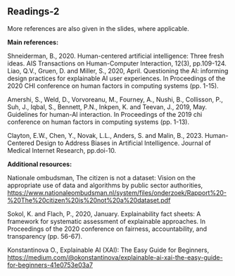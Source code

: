 ## Readings-2

More references are also given in the slides, where applicable.


**Main references:**


Shneiderman, B., 2020. Human-centered artificial intelligence: Three fresh ideas. AIS Transactions on Human-Computer Interaction, 12(3), pp.109-124. 
Liao, Q.V., Gruen, D. and Miller, S., 2020, April. Questioning the AI: informing design practices for explainable AI user experiences. In Proceedings of the 2020 CHI conference on human factors in computing systems (pp. 1-15).


Amershi, S., Weld, D., Vorvoreanu, M., Fourney, A., Nushi, B., Collisson, P., Suh, J., Iqbal, S., Bennett, P.N., Inkpen, K. and Teevan, J., 2019, May. Guidelines for human-AI interaction. In Proceedings of the 2019 chi conference on human factors in computing systems (pp. 1-13).


Clayton, E.W., Chen, Y., Novak, L.L., Anders, S. and Malin, B., 2023. Human-Centered Design to Address Biases in Artificial Intelligence. Journal of Medical Internet Research, pp.doi-10.


**Additional resources:**

Nationale ombudsman, The citizen is not a dataset: Vision on the appropriate use of data and algorithms by public sector authorities, https://www.nationaleombudsman.nl/system/files/onderzoek/Rapport%20-%20The%20citizen%20is%20not%20a%20dataset.pdf


Sokol, K. and Flach, P., 2020, January. Explainability fact sheets: A framework for systematic assessment of explainable approaches. In Proceedings of the 2020 conference on fairness, accountability, and transparency (pp. 56-67).


Konstantinova O., Explainable AI (XAI): The Easy Guide for Beginners, https://medium.com/@okonstantinova/explainable-ai-xai-the-easy-guide-for-beginners-41e0753e03a7
